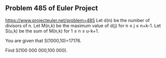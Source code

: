 ## Problem 485 of Euler Project 
https://www.projecteuler.net/problem=485
Let d(n) be the number of divisors of n.
Let M(n,k) be the maximum value of d(j) for n ≤ j ≤ n+k-1.
Let S(u,k) be the sum of M(n,k) for 1 ≤ n ≤ u-k+1.


You are given that S(1000,10)=17176.


Find S(100 000 000,100 000).